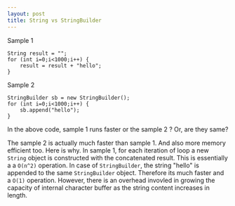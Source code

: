 ```yaml
---
layout: post
title: String vs StringBuilder
---
```


Sample 1
```
String result = "";
for (int i=0;i<1000;i++) {
    result = result + "hello";
}
```

Sample 2
```
StringBuilder sb = new StringBuilder();
for (int i=0;i<1000;i++) {
    sb.append("hello");
}
```

In the above code, sample 1 runs faster or the sample 2 ? Or, are they same?

The sample 2 is actually much faster than sample 1. And also more memory efficient too.  Here is why. In sample 1, for each iteration of loop a new `String` object is constructed with the concatenated result. This is essentially a a `O(n^2)` operation. In case of `StringBuilder`, the string "hello" is appended to the same `StringBuilder` object. Therefore its much faster and a `O(1)` operation. However, there is an overhead invovled in growing the capacity of internal character buffer as the string content increases in length.
